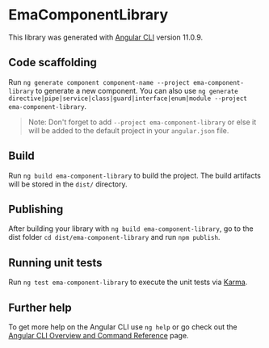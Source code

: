 # EmaComponentLibrary

This library was generated with [Angular CLI](https://github.com/angular/angular-cli) version 11.0.9.

## Code scaffolding

Run `ng generate component component-name --project ema-component-library` to generate a new component. You can also use `ng generate directive|pipe|service|class|guard|interface|enum|module --project ema-component-library`.
> Note: Don't forget to add `--project ema-component-library` or else it will be added to the default project in your `angular.json` file. 

## Build

Run `ng build ema-component-library` to build the project. The build artifacts will be stored in the `dist/` directory.

## Publishing

After building your library with `ng build ema-component-library`, go to the dist folder `cd dist/ema-component-library` and run `npm publish`.

## Running unit tests

Run `ng test ema-component-library` to execute the unit tests via [Karma](https://karma-runner.github.io).

## Further help

To get more help on the Angular CLI use `ng help` or go check out the [Angular CLI Overview and Command Reference](https://angular.io/cli) page.
